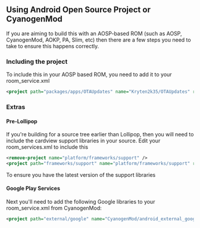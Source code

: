 ## Using Android Open Source Project or CyanogenMod

If you are aiming to build this with an AOSP-based ROM (such as AOSP, CyanogenMod, AOKP, PA, Slim, etc) then there are a few steps you need to take to ensure this happens correctly.

### Including the project

To include this in your AOSP based ROM, you need to add it to your room_service.xml

```XML
<project path="packages/apps/OTAUpdates" name="Kryten2k35/OTAUpdates" revision="aosp" />
```


### Extras

#### Pre-Lollipop

If you're building for a source tree earlier than Lollipop, then you will need to include the cardview support libraries in your source. Edit your room_services.xml to include this

```XML
<remove-project name="platform/frameworks/support" />
<project path="frameworks/support" name="platform/frameworks/support" revision="android-5.1.0_r1" />
```

To ensure you have the latest version of the support libraries

#### Google Play Services

Next you'll need to add the following Google libraries to your room_service.xml from CyanogenMod:

```XML
<project path="external/google" name="CyanogenMod/android_external_google" revision="cm-12.0" />
```